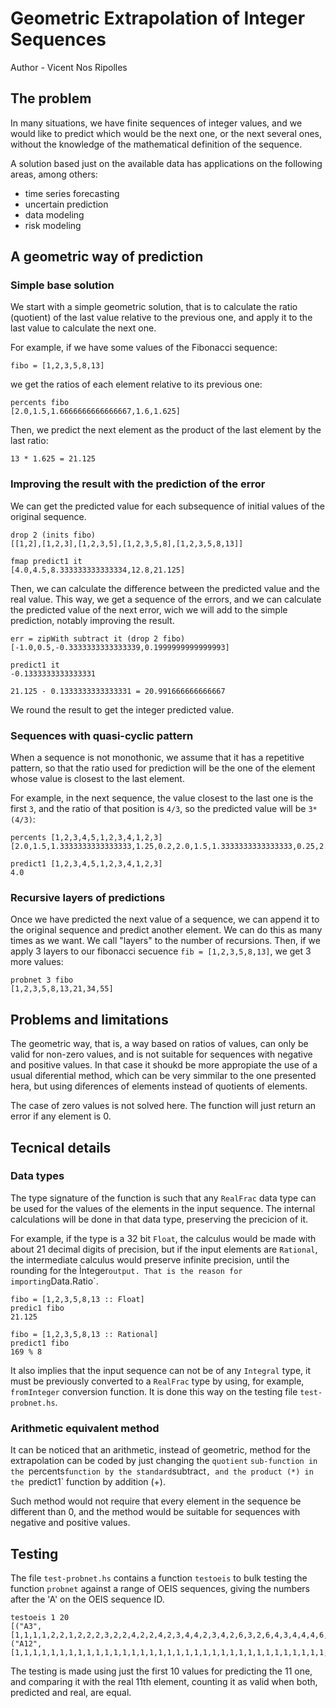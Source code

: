 # Geometric Extrapolation of Integer Sequences

Author - Vicent Nos Ripolles


## The problem

In many situations, we have finite sequences of integer values, and we would like to predict which would be the next one, or the next several ones, without the knowledge of the mathematical definition of the sequence. 

A solution based just on the available data has applications on the following areas, among others:

- time series forecasting
- uncertain prediction
- data modeling
- risk modeling


## A geometric way of prediction 


### Simple base solution

We start with a simple geometric solution, that is to calculate the ratio (quotient) of the last value relative to the previous one, and apply it to the last value to calculate the next one. 

For example, if we have some values of the Fibonacci sequence: 

    fibo = [1,2,3,5,8,13]

we get the ratios of each element relative to its previous one: 

    percents fibo
    [2.0,1.5,1.6666666666666667,1.6,1.625]

Then, we predict the next element as the product of the last element by the last ratio: 

    13 * 1.625 = 21.125


### Improving the result with the prediction of the error

We can get the predicted value for each subsequence of initial values of the original sequence. 

    drop 2 (inits fibo)
    [[1,2],[1,2,3],[1,2,3,5],[1,2,3,5,8],[1,2,3,5,8,13]]

    fmap predict1 it
    [4.0,4.5,8.333333333333334,12.8,21.125]

Then, we can calculate the difference between the predicted value and the real value. This way, we get a sequence of the errors, and we can calculate the predicted value of the next error, wich we will add to the simple prediction, notably improving the result. 

    err = zipWith subtract it (drop 2 fibo)
    [-1.0,0.5,-0.3333333333333339,0.1999999999999993]

    predict1 it
    -0.1333333333333331

    21.125 - 0.1333333333333331 = 20.991666666666667

We round the result to get the integer predicted value. 


### Sequences with quasi-cyclic pattern

When a sequence is not monothonic, we assume that it has a repetitive pattern, so that the ratio used for prediction will be the one of the element whose value is closest to the last element. 

For example, in the next sequence, the value closest to the last one is the first `3`, and the ratio of that position is `4/3`, so the predicted value will be `3*(4/3)`:

    percents [1,2,3,4,5,1,2,3,4,1,2,3]
    [2.0,1.5,1.3333333333333333,1.25,0.2,2.0,1.5,1.3333333333333333,0.25,2.0,1.5]

    predict1 [1,2,3,4,5,1,2,3,4,1,2,3]
    4.0


### Recursive layers of predictions

Once we have predicted the next value of a sequence, we can append it to the original sequence and predict another element. We can do this as many times as we want. We call "layers" to the number of recursions. Then, if we apply 3 layers to our fibonacci secuence `fib = [1,2,3,5,8,13]`, we get 3 more values: 

    probnet 3 fibo
    [1,2,3,5,8,13,21,34,55]


## Problems and limitations

The geometric way, that is, a way based on ratios of values, can only be valid for non-zero values, and is not suitable for sequences with negative and positive values. In that case it shoukd be more appropiate the use of a usual diferential method, which can be very simmilar to the one presented hera, but using diferences of elements instead of quotients of elements. 

The case of zero values is not solved here. The function will just return an error if any element is 0. 


## Tecnical details

### Data types

The type signature of the function is such that any `RealFrac` data type can be used for the values of the elements in the input sequence. The internal calculations will be done in that data type, preserving the precicion of it. 

For example, if the type is a 32 bit `Float`, the calculus would be made with about 21 decimal digits of precision, but if the input elements are `Rational`, the intermediate calculus would preserve infinite precision, until the rounding for the Ìnteger` output. That is the reason for importing `Data.Ratio`. 

    fibo = [1,2,3,5,8,13 :: Float]
    predic1 fibo
    21.125

    fibo = [1,2,3,5,8,13 :: Rational]
    predict1 fibo
    169 % 8

It also implies that the input sequence can not be of any `Integral` type, it must be previously converted to a `RealFrac` type by using, for example, `fromInteger` conversion function. It is done this way on the testing file `test-probnet.hs`. 

### Arithmetic equivalent method

It can be noticed that an arithmetic, instead of geometric, method for the extrapolation can be coded by just changing the `quotient` `sub-function in the `percents` function by the standard `subtract`, and the product (*) in the `predict1` function by addition (+).

Such method would not require that every element in the sequence be different than 0, and the method would be suitable for sequences with negative and positive values. 


## Testing

The file `test-probnet.hs` contains a function `testoeis` to bulk testing the function `probnet` against a range of OEIS sequences, giving the numbers after the 'A' on the OEIS sequence ID. 

    testoeis 1 20
    [("A3",[1,1,1,1,2,2,1,2,2,2,3,2,2,4,2,2,4,2,3,4,4,2,3,4,2,6,3,2,6,4,3,4,4,4,6,4,2,6,4,4,8,4,3,6,4,4,5,4,4,6,6,4,6,6,4,8,4,2,9,4,6,8,4,4,8,8,3,8,8,4,7,4,4,10,6,6,8,4,5,8,6,4,9,8,4,10,6,4,12,8,6,6,4,8,8,8,4,8,6,4]),("A12",[1,1,1,1,1,1,1,1,1,1,1,1,1,1,1,1,1,1,1,1,1,1,1,1,1,1,1,1,1,1,1,1,1,1,1,1,1,1,1,1,1,1,1,1,1,1,1,1,1,1,1,1,1,1,1,1,1,1,1,1,1,1,1,1,1,1,1,1,1,1,1,1,1,1,1,1,1,1,1,1,1,1,1,1,1,1,1,1,1,1])]

The testing is made using just the first 10 values for predicting the 11 one, and comparing it with the real 11th element, counting it as valid when both, predicted and real, are equal. 
